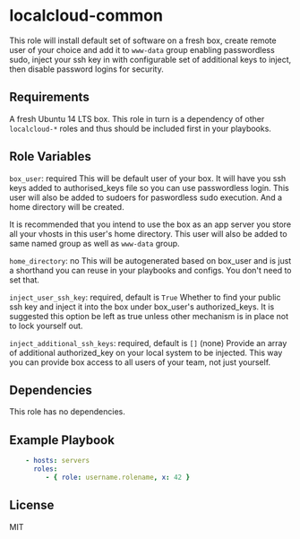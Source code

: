 localcloud-common
=========

This role will install default set of software on a fresh box, create remote user of your choice and add it to
`www-data` group enabling passwordless sudo, inject your ssh key in with configurable set of additional keys to inject,
then disable password logins for security.

Requirements
------------

A fresh Ubuntu 14 LTS box. This role in turn is a dependency of other `localcloud-*` roles and thus should be included
first in your playbooks.

Role Variables
--------------

`box_user`: required
This will be default user of your box. It will have you ssh keys added to authorised_keys file so you can use
passwordless login. This user will also be added to sudoers for paswordless sudo execution. And a home directory will
be created.

It is recommended that you intend to use the box as an app server you store all your vhosts in this user's
home directory. This user will also be added to same named group as well as `www-data` group.

`home_directory`: no
This will be autogenerated based on box_user and is just a shorthand you can reuse in your playbooks and configs.
You don't need to set that.

`inject_user_ssh_key`: required, default is `True`
Whether to find your public ssh key and inject it into the box under box_user's authorized_keys.
It is suggested this option be left as true unless other mechanism is in place not to lock yourself out.

`inject_additional_ssh_keys`: required, default is `[]` (none)
Provide an array of additional authorized_key on your local system to be injected. This way you can provide box
access to all users of your team, not just yourself.


Dependencies
------------

This role has no dependencies.

Example Playbook
----------------

```yml
    - hosts: servers
      roles:
         - { role: username.rolename, x: 42 }

```

License
-------

MIT


